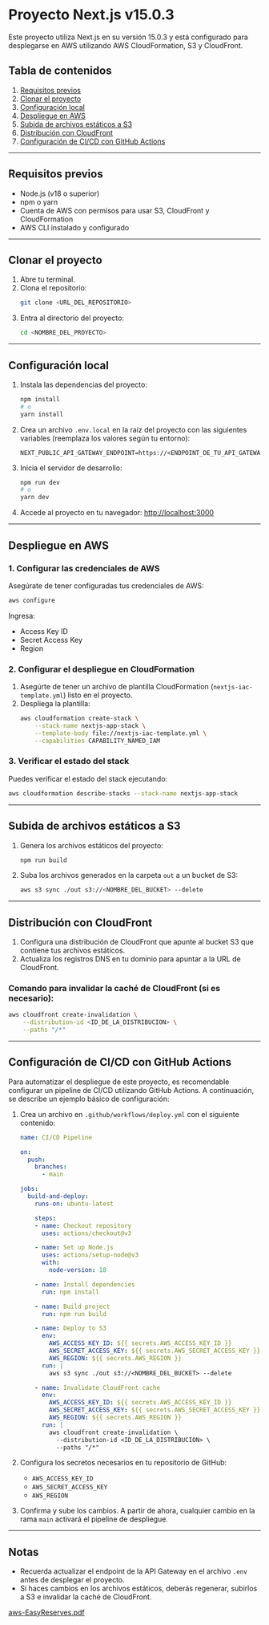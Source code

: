 # Proyecto Next.js v15.0.3

Este proyecto utiliza Next.js en su versión 15.0.3 y está configurado para desplegarse en AWS utilizando AWS CloudFormation, S3 y CloudFront.

## Tabla de contenidos
1. [Requisitos previos](#requisitos-previos)
2. [Clonar el proyecto](#clonar-el-proyecto)
3. [Configuración local](#configuración-local)
4. [Despliegue en AWS](#despliegue-en-aws)
5. [Subida de archivos estáticos a S3](#subida-de-archivos-estáticos-a-s3)
6. [Distribución con CloudFront](#distribución-con-cloudfront)
7. [Configuración de CI/CD con GitHub Actions](#configuración-de-cicd-con-github-actions)

---

## Requisitos previos
- Node.js (v18 o superior)
- npm o yarn
- Cuenta de AWS con permisos para usar S3, CloudFront y CloudFormation
- AWS CLI instalado y configurado

---

## Clonar el proyecto

1. Abre tu terminal.
2. Clona el repositorio:
   ```bash
   git clone <URL_DEL_REPOSITORIO>
   ```
3. Entra al directorio del proyecto:
   ```bash
   cd <NOMBRE_DEL_PROYECTO>
   ```

---

## Configuración local

1. Instala las dependencias del proyecto:
   ```bash
   npm install
   # o
   yarn install
   ```

2. Crea un archivo `.env.local` en la raíz del proyecto con las siguientes variables (reemplaza los valores según tu entorno):
   ```env
   NEXT_PUBLIC_API_GATEWAY_ENDPOINT=https://<ENDPOINT_DE_TU_API_GATEWAY>
   ```

3. Inicia el servidor de desarrollo:
   ```bash
   npm run dev
   # o
   yarn dev
   ```
4. Accede al proyecto en tu navegador: [http://localhost:3000](http://localhost:3000)

---

## Despliegue en AWS

### 1. Configurar las credenciales de AWS
Asegúrate de tener configuradas tus credenciales de AWS:
```bash
aws configure
```
Ingresa:
- Access Key ID
- Secret Access Key
- Region

### 2. Configurar el despliegue en CloudFormation

1. Asegúrte de tener un archivo de plantilla CloudFormation (`nextjs-iac-template.yml`) listo en el proyecto.
2. Despliega la plantilla:
   ```bash
   aws cloudformation create-stack \
       --stack-name nextjs-app-stack \
       --template-body file://nextjs-iac-template.yml \
       --capabilities CAPABILITY_NAMED_IAM
   ```

### 3. Verificar el estado del stack
Puedes verificar el estado del stack ejecutando:
```bash
aws cloudformation describe-stacks --stack-name nextjs-app-stack
```

---

## Subida de archivos estáticos a S3

1. Genera los archivos estáticos del proyecto:
   ```bash
   npm run build
   ```

2. Suba los archivos generados en la carpeta `out` a un bucket de S3:
   ```bash
   aws s3 sync ./out s3://<NOMBRE_DEL_BUCKET> --delete
   ```

---

## Distribución con CloudFront

1. Configura una distribución de CloudFront que apunte al bucket S3 que contiene tus archivos estáticos.
2. Actualiza los registros DNS en tu dominio para apuntar a la URL de CloudFront.

### Comando para invalidar la caché de CloudFront (si es necesario):
```bash
aws cloudfront create-invalidation \
    --distribution-id <ID_DE_LA_DISTRIBUCION> \
    --paths "/*"
```

---

## Configuración de CI/CD con GitHub Actions

Para automatizar el despliegue de este proyecto, es recomendable configurar un pipeline de CI/CD utilizando GitHub Actions. A continuación, se describe un ejemplo básico de configuración:

1. Crea un archivo en `.github/workflows/deploy.yml` con el siguiente contenido:
   ```yaml
   name: CI/CD Pipeline

   on:
     push:
       branches:
         - main

   jobs:
     build-and-deploy:
       runs-on: ubuntu-latest

       steps:
       - name: Checkout repository
         uses: actions/checkout@v3

       - name: Set up Node.js
         uses: actions/setup-node@v3
         with:
           node-version: 18

       - name: Install dependencies
         run: npm install

       - name: Build project
         run: npm run build

       - name: Deploy to S3
         env:
           AWS_ACCESS_KEY_ID: ${{ secrets.AWS_ACCESS_KEY_ID }}
           AWS_SECRET_ACCESS_KEY: ${{ secrets.AWS_SECRET_ACCESS_KEY }}
           AWS_REGION: ${{ secrets.AWS_REGION }}
         run: |
           aws s3 sync ./out s3://<NOMBRE_DEL_BUCKET> --delete

       - name: Invalidate CloudFront cache
         env:
           AWS_ACCESS_KEY_ID: ${{ secrets.AWS_ACCESS_KEY_ID }}
           AWS_SECRET_ACCESS_KEY: ${{ secrets.AWS_SECRET_ACCESS_KEY }}
           AWS_REGION: ${{ secrets.AWS_REGION }}
         run: |
           aws cloudfront create-invalidation \
             --distribution-id <ID_DE_LA_DISTRIBUCION> \
             --paths "/*"
   ```

2. Configura los secretos necesarios en tu repositorio de GitHub:
   - `AWS_ACCESS_KEY_ID`
   - `AWS_SECRET_ACCESS_KEY`
   - `AWS_REGION`

3. Confirma y sube los cambios. A partir de ahora, cualquier cambio en la rama `main` activará el pipeline de despliegue.

---

## Notas
- Recuerda actualizar el endpoint de la API Gateway en el archivo `.env` antes de desplegar el proyecto.
- Si haces cambios en los archivos estáticos, deberás regenerar, subirlos a S3 e invalidar la caché de CloudFront.

[aws-EasyReserves.pdf](https://github.com/user-attachments/files/18214261/aws-EasyReserves.pdf)

